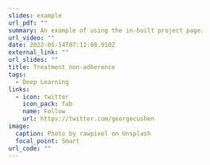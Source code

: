 ```yaml
---
slides: example
url_pdf: ""
summary: An example of using the in-built project page.
url_video: ""
date: 2022-05-14T07:11:08.910Z
external_link: ""
url_slides: ""
title: Treatment non-adherence
tags:
  - Deep Learning
links:
  - icon: twitter
    icon_pack: fab
    name: Follow
    url: https://twitter.com/georgecushen
image:
  caption: Photo by rawpixel on Unsplash
  focal_point: Smart
url_code: ""
---
```

